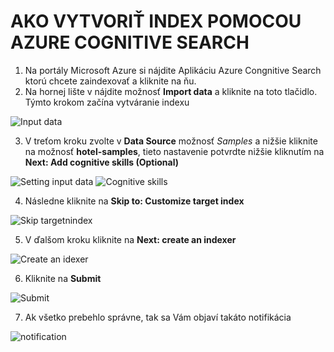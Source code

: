 # AKO VYTVORIŤ INDEX POMOCOU AZURE COGNITIVE SEARCH

1. Na portály Microsoft Azure si nájdite Aplikáciu Azure Congnitive Search ktorú chcete zaindexovať a kliknite na ňu. 
2. Na hornej lište v nájdite možnosť **Import data** a kliknite na toto tlačidlo. Týmto krokom začína vytváranie indexu

![Input data](https://github.com/michal552703/Vedecky-projekt/blob/main/tutorials/img/creat_input_data.png)

3. V treťom kroku zvolte v **Data Source** možnosť _Samples_ a nižšie kliknite na možnosť **hotel-samples**, tieto nastavenie potvrdte nižšie kliknutím na 
**Next: Add cognitive skills (Optional)**

![Setting input data](https://github.com/michal552703/Vedecky-projekt/blob/main/tutorials/img/settong_input_data.png)
![Cognitive skills](https://github.com/michal552703/Vedecky-projekt/blob/main/tutorials/img/cognitive_skills.png)

4. Následne kliknite na **Skip to: Customize target index**

![Skip targetnindex](https://github.com/michal552703/Vedecky-projekt/blob/main/tutorials/img/skip_target_index.png)

5. V ďalšom kroku kliknite na **Next: create an indexer**

![Create an idexer](https://github.com/michal552703/Vedecky-projekt/blob/main/tutorials/img/create_an_indexer.png)

6. Kliknite na **Submit**

![Submit](https://github.com/michal552703/Vedecky-projekt/blob/main/tutorials/img/submit.png)

7. Ak všetko prebehlo správne, tak sa Vám objaví takáto notifikácia

![notification](https://github.com/michal552703/Vedecky-projekt/blob/main/tutorials/img/notification_2.png)

